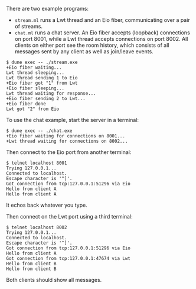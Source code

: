 There are two example programs:

- `stream.ml` runs a Lwt thread and an Eio fiber, communicating over a pair of streams.
- `chat.ml` runs a chat server.
  An Eio fiber accepts (loopback) connections on port 8001, while a Lwt thread accepts connections on port 8002.
  All clients on either port see the room history, which consists of all messages sent by any client as well as join/leave events.

```
$ dune exec -- ./stream.exe
+Eio fiber waiting...
Lwt thread sleeping...
Lwt thread sending 1 to Eio
+Eio fiber got "1" from Lwt
+Eio fiber sleeping...
Lwt thread waiting for response...
+Eio fiber sending 2 to Lwt...
+Eio fiber done
Lwt got "2" from Eio
```

To use the chat example, start the server in a terminal:

```
$ dune exec -- ./chat.exe
+Eio fiber waiting for connections on 8001...
+Lwt thread waiting for connections on 8002...
```

Then connect to the Eio port from another terminal:

```
$ telnet localhost 8001
Trying 127.0.0.1...
Connected to localhost.
Escape character is '^]'.
Got connection from tcp:127.0.0.1:51296 via Eio
Hello from client A
Hello from client A
```

It echos back whatever you type.

Then connect on the Lwt port using a third terminal:

```
$ telnet localhost 8002
Trying 127.0.0.1...
Connected to localhost.
Escape character is '^]'.
Got connection from tcp:127.0.0.1:51296 via Eio
Hello from client A
Got connection from tcp:127.0.0.1:47674 via Lwt
Hello from client B
Hello from client B
```

Both clients should show all messages.
